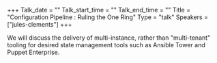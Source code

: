 +++
Talk_date = ""
Talk_start_time = ""
Talk_end_time = ""
Title = "Configuration Pipeline : Ruling the One Ring"
Type = "talk"
Speakers = ["jules-clements"]
+++

We will discuss the delivery of multi-instance, rather than "multi-tenant" tooling for desired state management tools such as Ansible Tower and Puppet Enterprise.
